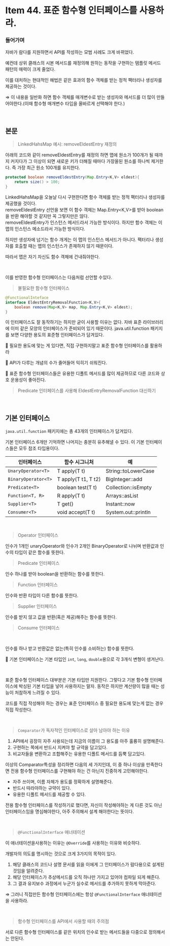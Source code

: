 # Item 44. 표준 함수형 인터페이스를 사용하라.

### 들어가며

자바가 람다를 지원하면서 API를 작성하는 모범 사례도 크게 바뀌었다.

예컨데 상위 클래스의 시본 메서드를 재정의해 원하는 동작을 구현하는 탬플릿 메서드 패턴의 매력이 크게 줄었다.

이를 대처하는 현대적인 해법은 같은 효과의 함수 객체를 받는 정적 팩터리나 생성자를 제공하는 것이다.

⇒ 이 내용을 일반화 하면 함수 객체를 매개변수로 받는 생성자와 메서드를 더 많이 만들어야한다.(이때 함수형 매개변수 타입을 올바르게 선택해야 한다.)


<br/>

## 본문

> LinkedHahsMap 예시: removeEldestEntry 재정의
> 

아래의 코드와 같이 removeEldestEntry를 재정의 하면 맵에 원소가 100개가 될 때까지 커지다가 그 이상이 되면 새로운 키가 더해질 때마다 가장올된 원소를 하나씩 제거한다. 즉 가장 최근 원소 100개를 유지한다.

```java
protected boolean removeEldestEntry(Map.Entry<K,V> eldest){
	return size() > 100;
}
```

LinkedHahsMap을 오늘날 다시 구현한다면 함수 객체를 받는 정적 팩터리나 생성자를 제공했을 것이다.  
removeEldestEntry 선언을 보면 이 함수 객체는 Map.Entry<K,V>를 받아 boolean을 반환 해야할 것 같지만 꼭 그렇지만은 않다.  
removeEldestEntry가 인스턴스 메서드라서 가능한 방식이다. 하지만 함수 객체는 이 맵의 인스턴스 메소드라서 가능한 방식이다. 

하지만 생성자에 넘기는 함수 개게는 이 맵의 인스턴스 메서드가 아니다. 팩터리나 생성자를 호출할 때는 맵의 인스턴스가 존재하지 않기 때문이다. 

따라서 맵은 자기 자신도 함수 객체에 건내줘야한다.

<br/>

이를 반영한 함수형 인터페이스는 다음처럼 선언할 수있다.

> 불필요한 함수형 인터페이스
> 

```java
@FunctionalInteface 
interface EldestEntryRemovalFunction<K,V>{
	boolean remove(Map<K,V> map, Map.Entry<K,V> eldest);
}
```

이 인터페이스도 잘 동작하기는 하지만 굳이 사용할 이유는 없다. 자바 표준 라이브러리에 이미 같은 모양의 인터페이스가 준비되어 있기 때문이다. java.util.function 패키지를 보면 다양한 용도의 표준형 인터페이스가 담겨있다.

📌 필요한 용도에 맞는 게 있다면, 직접 구현하지말고 표준 함수형 인터페이스를 활용하라

📌 API가 다루는 개념의 수가 줄어들어 익히기 쉬워진다.

📌 표준 함수형 인터페이스들은 유용한 디폴트 메서드를 많이 제공하므로 다른 코드와 상호 운용성이 좋아진다.

> Predicate 인터페이스를 사용해 EldestEntryRemovalFunction 대신하기
> 

<br/>

<h2> 기본 인터페이스 </h2>

`java.util.function` 패키지에는 총 43개의 인터페이스가 담겨있다.

기본 인터페이스 6개만 기억하면 나머지는 충분히 유추해낼 수 있다.  이 기본 인터페이스들은 모두 참조 타입용이다. 

| 인터페이스 | 함수 시그니처 | 예 |
| --- | --- | --- |
| `UnaryOperator<T>` | T apply(T t) | String::toLowerCase |
| `BinaryOperator<T>` | T apply(T t1, T t2) | BigInteger::add |
| `Predicate<T>` | boolean test(T t) | Collection::isEmpty |
| `Function<T, R>` | R apply(T t) | Arrays::asList |
| `Supplier<T>` | T get() | Instant::now |
| `Consumer<T>` | void accept(T t) | System.out::println |

<br/>

>Operator 인터페이스 

인수가 1개인 unaryOperator와 인수가 2개인 BinaryOperator로 나뉘며 반환값과 인수의 타입이 같은 함수를 뜻한다.

> Predicate 인터페이스

인수 하나를 받아 boolean을 반환하는 함수를 뜻한다.

>Function 인터페이스

인수와 반환 타입이 다른 함수를 뜻한다.

>Supplier 인터페이스

인수를 받지 않고 값을 반환(혹은 제공)해주는 함수를 뜻한다.

>Consume 인터페이스

<br/>

인수를 하나 받고 반환값은 없는(특히 인수를 소비하는) 함수를 뜻한다.

📌 기본 인터페이스는 기본 타입인 `int`, `long`, `double`용으로 각 3개식 변형이 생겨난다.

<br/>

표준 함수형 인터페이스 대부분은 기본 타입만 지원한다. 그렇다고 기본 함수형 인터페이스에 박싱된 기본 타입을 넣어 사용하지는 말자. 동작은 하지만 계산량이 많을 때는 성능이 처참하게 느려질 수 있다.

코드를 직접 작성해야 하는 경우는 표준 인터페이스 중 필요한 용도에 맞는게 없는 경우 직접 작성한다.

<br/>

> `Comparator`가 독자적인 인터페이스로 살아 남아야 하는 이유
> 
1. API에서 굉장히 자주 사용되는데 지금의 이름이 그 용도를 아주 훌륭히 설명해준다.
2. 구현하는 쪽에서 반드시 지켜야 할 규약을 담고있다.
3. 비교자들을 변환하고 조합해주는 유용한 디폴트 메서드를 듬뿍 담고있다.

이상의 Comparator특성을 정리하면 다음의 세 가지인데, 이 중 하나 이상을 만족한다면 전용 함수형 인터페이스를 구현해야 하는 건 아닌지 진중하게 고민해야한다.

- 자주 쓰이며, 이름 자체가 용도를 정확하게 설명해준다.
- 반드시 따라야하는 규약이 있다.
- 유용한 디폴트 메서드를 제공할 수 있다.

전용 함수형 인터페이스를 작성하기로 했다면, 자신이 작성해야하는 게 다른 것도 아닌 인터페이스임을 명심해야한다, 아주 주의해서 설계 해야한다는 뜻이다.

<br/>

> `@FunctionalInterface` 애너테이션
> 

이 애너테이션을사용하는 이유는 `@Override`를 사용하는 이유와 비슷하다.

개발자의 의도를 명시하는 것으로 크게 3가지의 목적이 있다.

1. 해당 클래스의 코드나 설명 문서를 읽을 이에게 그 인터페이스가 람다용으로 설계된 것임을 알려준다.
2. 해당 인터페이스가 추상메서드를 오직 하나만 가지고 있어야 컴파일 되게 해준다.
3. 그 결과 유지보수 과정에서 누군가 실수로 메서드를 추가하지 못하게 막아준다.

⇒ 그러니 직접만든 함수형 인터페이스에는 항상 `@FunctionalInterface` 애너테이션을 사용하라.

<br/>


> 함수형 인터페이스를 API에서 사용할 때의 주의점
> 

서로 다른 함수형 인터페이스를 같은 위치의 인수로 받는 메서드들을 다중으로 정의해서는 안된다.